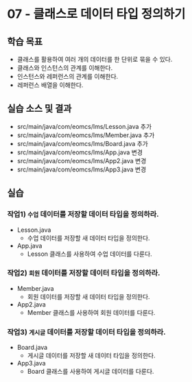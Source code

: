 # 07 - 클래스로 데이터 타입 정의하기

## 학습 목표

- 클래스를 활용하여 여러 개의 데이터를 한 단위로 묶을 수 있다.
- 클래스와 인스턴스의 관계를 이해한다.
- 인스턴스와 레퍼런스의 관계를 이해한다.
- 레퍼런스 배열을 이해한다.

## 실습 소스 및 결과

- src/main/java/com/eomcs/lms/Lesson.java 추가
- src/main/java/com/eomcs/lms/Member.java 추가
- src/main/java/com/eomcs/lms/Board.java 추가
- src/main/java/com/eomcs/lms/App.java 변경
- src/main/java/com/eomcs/lms/App2.java 변경
- src/main/java/com/eomcs/lms/App3.java 변경

## 실습

### 작업1) `수업` 데이터를 저장할 데이터 타입을 정의하라.

- Lesson.java
    - 수업 데이터를 저장할 새 데이터 타입을 정의한다.
- App.java
    - Lesson 클래스를 사용하여 수업 데이터를 다룬다.

### 작업2) `회원` 데이터를 저장할 데이터 타입을 정의하라.

- Member.java
    - 회원 데이터를 저장할 새 데이터 타입을 정의한다.
- App2.java
    - Member 클래스를 사용하여 회원 데이터를 다룬다.

### 작업3) `게시글` 데이터를 저장할 데이터 타입을 정의하라.

- Board.java
    - 게시글 데이터를 저장할 새 데이터 타입을 정의한다.
- App3.java
    - Board 클래스를 사용하여 게시글 데이터를 다룬다.
    
